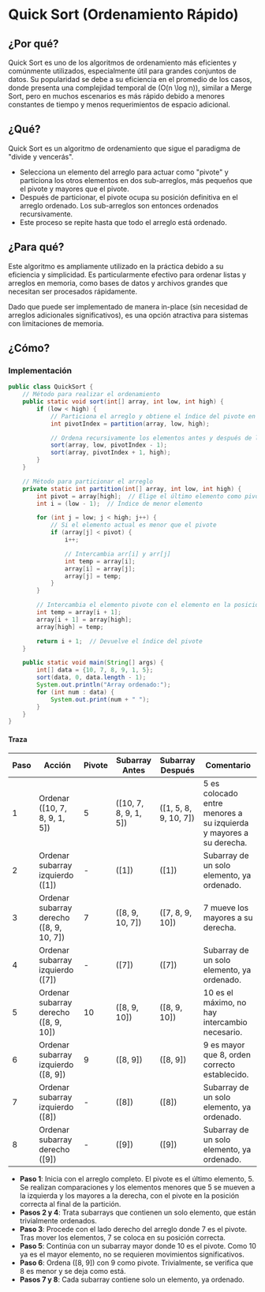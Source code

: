 # Quick Sort (Ordenamiento Rápido)

## ¿Por qué?

Quick Sort es uno de los algoritmos de ordenamiento más eficientes y comúnmente utilizados, especialmente útil para grandes conjuntos de datos. Su popularidad se debe a su eficiencia en el promedio de los casos, donde presenta una complejidad temporal de \(O(n \log n)\), similar a Merge Sort, pero en muchos escenarios es más rápido debido a menores constantes de tiempo y menos requerimientos de espacio adicional.

## ¿Qué?

Quick Sort es un algoritmo de ordenamiento que sigue el paradigma de "divide y vencerás". 

- Selecciona un elemento del arreglo para actuar como "pivote" y particiona los otros elementos en dos sub-arreglos, más pequeños que el pivote y mayores que el pivote.
- Después de particionar, el pivote ocupa su posición definitiva en el arreglo ordenado. Los sub-arreglos son entonces ordenados recursivamente.
- Este proceso se repite hasta que todo el arreglo está ordenado.

## ¿Para qué?

Este algoritmo es ampliamente utilizado en la práctica debido a su eficiencia y simplicidad. Es particularmente efectivo para ordenar listas y arreglos en memoria, como bases de datos y archivos grandes que necesitan ser procesados rápidamente.

Dado que puede ser implementado de manera in-place (sin necesidad de arreglos adicionales significativos), es una opción atractiva para sistemas con limitaciones de memoria.

## ¿Cómo?

### Implementación

```java
public class QuickSort {
    // Método para realizar el ordenamiento
    public static void sort(int[] array, int low, int high) {
        if (low < high) {
            // Particiona el arreglo y obtiene el índice del pivote en su posición correcta
            int pivotIndex = partition(array, low, high);

            // Ordena recursivamente los elementos antes y después de la partición
            sort(array, low, pivotIndex - 1);
            sort(array, pivotIndex + 1, high);
        }
    }

    // Método para particionar el arreglo
    private static int partition(int[] array, int low, int high) {
        int pivot = array[high];  // Elige el último elemento como pivote
        int i = (low - 1);  // Índice de menor elemento

        for (int j = low; j < high; j++) {
            // Si el elemento actual es menor que el pivote
            if (array[j] < pivot) {
                i++;

                // Intercambia arr[i] y arr[j]
                int temp = array[i];
                array[i] = array[j];
                array[j] = temp;
            }
        }

        // Intercambia el elemento pivote con el elemento en la posición i+1
        int temp = array[i + 1];
        array[i + 1] = array[high];
        array[high] = temp;

        return i + 1;  // Devuelve el índice del pivote
    }

    public static void main(String[] args) {
        int[] data = {10, 7, 8, 9, 1, 5};
        sort(data, 0, data.length - 1);
        System.out.println("Array ordenado:");
        for (int num : data) {
            System.out.print(num + " ");
        }
    }
}
```

#### Traza

|Paso|Acción|Pivote|Subarray Antes|Subarray Después|Comentario|
|-|-|-|-|-|-|
|1|Ordenar \([10, 7, 8, 9, 1, 5]\)|5|\([10, 7, 8, 9, 1, 5]\)|\([1, 5, 8, 9, 10, 7]\)|5 es colocado entre menores a su izquierda y mayores a su derecha.|
|2|Ordenar subarray izquierdo \([1]\)|-|\([1]\)|\([1]\)|Subarray de un solo elemento, ya ordenado.|
|3|Ordenar subarray derecho \([8, 9, 10, 7]\)|7|\([8, 9, 10, 7]\)|\([7, 8, 9, 10]\)|7 mueve los mayores a su derecha.|
|4|Ordenar subarray izquierdo \([7]\)|-|\([7]\)|\([7]\)|Subarray de un solo elemento, ya ordenado.|
|5|Ordenar subarray derecho \([8, 9, 10]\)|10|\([8, 9, 10]\)|\([8, 9, 10]\)|10 es el máximo, no hay intercambio necesario.|
|6|Ordenar subarray izquierdo \([8, 9]\)|9|\([8, 9]\)|\([8, 9]\)|9 es mayor que 8, orden correcto establecido.|
|7|Ordenar subarray izquierdo \([8]\)|-|\([8]\)|\([8]\)|Subarray de un solo elemento, ya ordenado.|
|8|Ordenar subarray derecho \([9]\)|-|\([9]\)|\([9]\)|Subarray de un solo elemento, ya ordenado.|

- **Paso 1**: Inicia con el arreglo completo. El pivote es el último elemento, 5. Se realizan comparaciones y los elementos menores que 5 se mueven a la izquierda y los mayores a la derecha, con el pivote en la posición correcta al final de la partición.
- **Pasos 2 y 4**: Trata subarrays que contienen un solo elemento, que están trivialmente ordenados.
- **Paso 3**: Procede con el lado derecho del arreglo donde 7 es el pivote. Tras mover los elementos, 7 se coloca en su posición correcta.
- **Paso 5**: Continúa con un subarray mayor donde 10 es el pivote. Como 10 ya es el mayor elemento, no se requieren movimientos significativos.
- **Paso 6**: Ordena \([8, 9]\) con 9 como pivote. Trivialmente, se verifica que 8 es menor y se deja como está.
- **Pasos 7 y 8**: Cada subarray contiene solo un elemento, ya ordenado.
